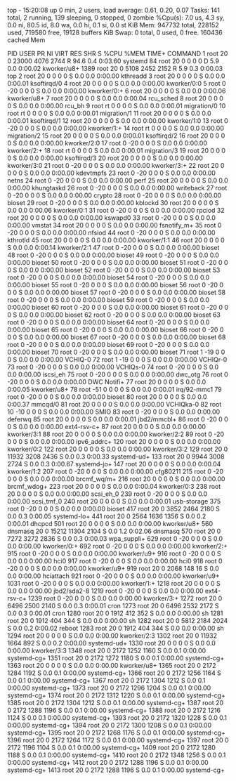 top - 15:20:08 up 0 min,  2 users,  load average: 0.61, 0.20, 0.07
Tasks: 141 total,   2 running, 139 sleeping,   0 stopped,   0 zombie
%Cpu(s):  7.0 us,  4.3 sy,  0.0 ni, 80.5 id,  8.0 wa,  0.0 hi,  0.1 si,  0.0 st
KiB Mem:    947732 total,   228152 used,   719580 free,    19128 buffers
KiB Swap:        0 total,        0 used,        0 free.   160436 cached Mem

  PID USER      PR  NI    VIRT    RES    SHR S  %CPU %MEM     TIME+ COMMAND
    1 root      20   0   23000   4076   2744 R  94.6  0.4   0:03.60 systemd
   84 root      20   0       0      0      0 D   5.9  0.0   0:00.02 kworker/u8+
 1389 root      20   0    5108   2452   2152 R   5.9  0.3   0:00.03 top
    2 root      20   0       0      0      0 S   0.0  0.0   0:00.00 kthreadd
    3 root      20   0       0      0      0 S   0.0  0.0   0:00.01 ksoftirqd/0
    4 root      20   0       0      0      0 S   0.0  0.0   0:00.00 kworker/0:0
    5 root       0 -20       0      0      0 S   0.0  0.0   0:00.00 kworker/0:+
    6 root      20   0       0      0      0 S   0.0  0.0   0:00.06 kworker/u8+
    7 root      20   0       0      0      0 S   0.0  0.0   0:00.04 rcu_sched
    8 root      20   0       0      0      0 S   0.0  0.0   0:00.00 rcu_bh
    9 root      rt   0       0      0      0 S   0.0  0.0   0:00.01 migration/0
   10 root      rt   0       0      0      0 S   0.0  0.0   0:00.01 migration/1
   11 root      20   0       0      0      0 S   0.0  0.0   0:00.01 ksoftirqd/1
   12 root      20   0       0      0      0 S   0.0  0.0   0:00.00 kworker/1:0
   13 root       0 -20       0      0      0 S   0.0  0.0   0:00.00 kworker/1:+
   14 root      rt   0       0      0      0 S   0.0  0.0   0:00.00 migration/2
   15 root      20   0       0      0      0 S   0.0  0.0   0:00.01 ksoftirqd/2
   16 root      20   0       0      0      0 S   0.0  0.0   0:00.00 kworker/2:0
   17 root       0 -20       0      0      0 S   0.0  0.0   0:00.00 kworker/2:+
   18 root      rt   0       0      0      0 S   0.0  0.0   0:00.01 migration/3
   19 root      20   0       0      0      0 S   0.0  0.0   0:00.00 ksoftirqd/3
   20 root      20   0       0      0      0 S   0.0  0.0   0:00.00 kworker/3:0
   21 root       0 -20       0      0      0 S   0.0  0.0   0:00.00 kworker/3:+
   22 root      20   0       0      0      0 S   0.0  0.0   0:00.00 kdevtmpfs
   23 root       0 -20       0      0      0 S   0.0  0.0   0:00.00 netns
   24 root       0 -20       0      0      0 S   0.0  0.0   0:00.00 perf
   25 root      20   0       0      0      0 S   0.0  0.0   0:00.00 khungtaskd
   26 root       0 -20       0      0      0 S   0.0  0.0   0:00.00 writeback
   27 root       0 -20       0      0      0 S   0.0  0.0   0:00.00 crypto
   28 root       0 -20       0      0      0 S   0.0  0.0   0:00.00 bioset
   29 root       0 -20       0      0      0 S   0.0  0.0   0:00.00 kblockd
   30 root      20   0       0      0      0 S   0.0  0.0   0:00.06 kworker/0:1
   31 root       0 -20       0      0      0 S   0.0  0.0   0:00.00 rpciod
   32 root      20   0       0      0      0 S   0.0  0.0   0:00.00 kswapd0
   33 root       0 -20       0      0      0 S   0.0  0.0   0:00.00 vmstat
   34 root      20   0       0      0      0 S   0.0  0.0   0:00.00 fsnotify_m+
   35 root       0 -20       0      0      0 S   0.0  0.0   0:00.00 nfsiod
   44 root       0 -20       0      0      0 S   0.0  0.0   0:00.00 kthrotld
   45 root      20   0       0      0      0 S   0.0  0.0   0:00.00 kworker/1:1
   46 root      20   0       0      0      0 S   0.0  0.0   0:00.14 kworker/2:1
   47 root       0 -20       0      0      0 S   0.0  0.0   0:00.00 bioset
   48 root       0 -20       0      0      0 S   0.0  0.0   0:00.00 bioset
   49 root       0 -20       0      0      0 S   0.0  0.0   0:00.00 bioset
   50 root       0 -20       0      0      0 S   0.0  0.0   0:00.00 bioset
   51 root       0 -20       0      0      0 S   0.0  0.0   0:00.00 bioset
   52 root       0 -20       0      0      0 S   0.0  0.0   0:00.00 bioset
   53 root       0 -20       0      0      0 S   0.0  0.0   0:00.00 bioset
   54 root       0 -20       0      0      0 S   0.0  0.0   0:00.00 bioset
   55 root       0 -20       0      0      0 S   0.0  0.0   0:00.00 bioset
   56 root       0 -20       0      0      0 S   0.0  0.0   0:00.00 bioset
   57 root       0 -20       0      0      0 S   0.0  0.0   0:00.00 bioset
   58 root       0 -20       0      0      0 S   0.0  0.0   0:00.00 bioset
   59 root       0 -20       0      0      0 S   0.0  0.0   0:00.00 bioset
   60 root       0 -20       0      0      0 S   0.0  0.0   0:00.00 bioset
   61 root       0 -20       0      0      0 S   0.0  0.0   0:00.00 bioset
   62 root       0 -20       0      0      0 S   0.0  0.0   0:00.00 bioset
   63 root       0 -20       0      0      0 S   0.0  0.0   0:00.00 bioset
   64 root       0 -20       0      0      0 S   0.0  0.0   0:00.00 bioset
   65 root       0 -20       0      0      0 S   0.0  0.0   0:00.00 bioset
   66 root       0 -20       0      0      0 S   0.0  0.0   0:00.00 bioset
   67 root       0 -20       0      0      0 S   0.0  0.0   0:00.00 bioset
   68 root       0 -20       0      0      0 S   0.0  0.0   0:00.00 bioset
   69 root       0 -20       0      0      0 S   0.0  0.0   0:00.00 bioset
   70 root       0 -20       0      0      0 S   0.0  0.0   0:00.00 bioset
   71 root       1 -19       0      0      0 S   0.0  0.0   0:00.00 VCHIQ-0
   72 root       1 -19       0      0      0 S   0.0  0.0   0:00.00 VCHIQr-0
   73 root       0 -20       0      0      0 S   0.0  0.0   0:00.00 VCHIQs-0
   74 root       0 -20       0      0      0 S   0.0  0.0   0:00.00 iscsi_eh
   75 root       0 -20       0      0      0 S   0.0  0.0   0:00.00 dwc_otg
   76 root       0 -20       0      0      0 S   0.0  0.0   0:00.00 DWC Notifi+
   77 root      20   0       0      0      0 S   0.0  0.0   0:00.05 kworker/u8+
   78 root     -51   0       0      0      0 S   0.0  0.0   0:00.01 irq/92-mmc1
   79 root       0 -20       0      0      0 S   0.0  0.0   0:00.00 bioset
   80 root      20   0       0      0      0 S   0.0  0.0   0:00.37 mmcqd/0
   81 root      20   0       0      0      0 S   0.0  0.0   0:00.00 VCHIQka-0
   82 root      10 -10       0      0      0 S   0.0  0.0   0:00.00 SMIO
   83 root       0 -20       0      0      0 S   0.0  0.0   0:00.00 deferwq
   85 root      20   0       0      0      0 S   0.0  0.0   0:00.01 jbd2/mmcbl+
   86 root       0 -20       0      0      0 S   0.0  0.0   0:00.00 ext4-rsv-c+
   87 root      20   0       0      0      0 S   0.0  0.0   0:00.00 kworker/3:1
   88 root      20   0       0      0      0 S   0.0  0.0   0:00.00 kworker/2:2
   89 root       0 -20       0      0      0 S   0.0  0.0   0:00.00 ipv6_addrc+
  120 root      20   0       0      0      0 S   0.0  0.0   0:00.00 kworker/0:2
  122 root      20   0       0      0      0 S   0.0  0.0   0:00.00 kworker/3:2
  129 root      20   0   11932   3208   2436 S   0.0  0.3   0:00.33 systemd-ud+
  133 root      20   0    9944   3008   2724 S   0.0  0.3   0:00.67 systemd-jo+
  147 root      20   0       0      0      0 S   0.0  0.0   0:00.04 kworker/1:2
  207 root       0 -20       0      0      0 S   0.0  0.0   0:00.00 cfg80211
  215 root       0 -20       0      0      0 S   0.0  0.0   0:00.00 brcmf_wq/m+
  216 root      20   0       0      0      0 S   0.0  0.0   0:00.00 brcmf_wdog+
  223 root      20   0       0      0      0 S   0.0  0.0   0:00.04 kworker/0:3
  238 root      20   0       0      0      0 S   0.0  0.0   0:00.00 scsi_eh_0
  239 root       0 -20       0      0      0 S   0.0  0.0   0:00.00 scsi_tmf_0
  240 root      20   0       0      0      0 S   0.0  0.0   0:00.01 usb-storage
  375 root       0 -20       0      0      0 S   0.0  0.0   0:00.00 bioset
  417 root      20   0    3852   2464   2180 S   0.0  0.3   0:00.05 systemd-lo+
  441 root      20   0    2564   1636   1356 S   0.0  0.2   0:00.01 dhcpcd
  501 root      20   0       0      0      0 S   0.0  0.0   0:00.00 kworker/u8+
  560 dnsmasq   20   0   15212  11304   2104 S   0.0  1.2   0:02.06 dnsmasq
  570 root      20   0    7272   3272   2836 S   0.0  0.3   0:00.03 wpa_suppli+
  629 root       0 -20       0      0      0 S   0.0  0.0   0:00.00 kworker/0:+
  692 root       0 -20       0      0      0 S   0.0  0.0   0:00.00 kworker/2:+
  915 root       0 -20       0      0      0 S   0.0  0.0   0:00.00 kworker/u9+
  916 root       0 -20       0      0      0 S   0.0  0.0   0:00.00 hci0
  917 root       0 -20       0      0      0 S   0.0  0.0   0:00.00 hci0
  918 root       0 -20       0      0      0 S   0.0  0.0   0:00.00 kworker/u9+
  919 root      20   0    2068    148     16 S   0.0  0.0   0:00.00 hciattach
  921 root       0 -20       0      0      0 S   0.0  0.0   0:00.00 kworker/u9+
 1031 root       0 -20       0      0      0 S   0.0  0.0   0:00.00 kworker/1:+
 1218 root      20   0       0      0      0 S   0.0  0.0   0:00.00 jbd2/sda2-8
 1219 root       0 -20       0      0      0 S   0.0  0.0   0:00.00 ext4-rsv-c+
 1239 root       0 -20       0      0      0 S   0.0  0.0   0:00.00 kworker/3:+
 1272 root      20   0    6496   2500   2140 S   0.0  0.3   0:00.01 cron
 1273 root      20   0    6496   2532   2172 S   0.0  0.3   0:00.01 cron
 1280 root      20   0    1912    412    352 S   0.0  0.0   0:00.00 sh
 1281 root      20   0    1912    404    344 S   0.0  0.0   0:00.00 sh
 1282 root      20   0    5812   2184   2024 S   0.0  0.2   0:00.02 reboot
 1283 root      20   0    1912    404    344 S   0.0  0.0   0:00.00 sh
 1294 root      20   0       0      0      0 S   0.0  0.0   0:00.00 kworker/2:3
 1302 root      20   0   11932   1664    892 S   0.0  0.2   0:00.00 systemd-ud+
 1330 root      20   0       0      0      0 S   0.0  0.0   0:00.00 kworker/3:3
 1348 root      20   0    2172   1252   1160 S   0.0  0.1   0:00.00 systemd-cg+
 1351 root      20   0    2172   1272   1180 S   0.0  0.1   0:00.00 systemd-cg+
 1363 root      20   0       0      0      0 S   0.0  0.0   0:00.00 kworker/u8+
 1365 root      20   0    2172   1284   1192 S   0.0  0.1   0:00.00 systemd-cg+
 1366 root      20   0    2172   1256   1164 S   0.0  0.1   0:00.00 systemd-cg+
 1367 root      20   0    2172   1304   1212 S   0.0  0.1   0:00.00 systemd-cg+
 1373 root      20   0    2172   1296   1204 S   0.0  0.1   0:00.00 systemd-cg+
 1374 root      20   0    2172   1312   1220 S   0.0  0.1   0:00.00 systemd-cg+
 1385 root      20   0    2172   1304   1212 S   0.0  0.1   0:00.00 systemd-cg+
 1387 root      20   0    2172   1288   1196 S   0.0  0.1   0:00.00 systemd-cg+
 1388 root      20   0    2172   1216   1124 S   0.0  0.1   0:00.00 systemd-cg+
 1393 root      20   0    2172   1320   1228 S   0.0  0.1   0:00.00 systemd-cg+
 1394 root      20   0    2172   1300   1208 S   0.0  0.1   0:00.00 systemd-cg+
 1395 root      20   0    2172   1268   1176 S   0.0  0.1   0:00.00 systemd-cg+
 1396 root      20   0    2172   1264   1172 S   0.0  0.1   0:00.00 systemd-cg+
 1397 root      20   0    2172   1196   1104 S   0.0  0.1   0:00.00 systemd-cg+
 1409 root      20   0    2172   1280   1188 S   0.0  0.1   0:00.00 systemd-cg+
 1410 root      20   0    2172   1348   1256 S   0.0  0.1   0:00.00 systemd-cg+
 1412 root      20   0    2172   1288   1196 S   0.0  0.1   0:00.00 systemd-cg+
 1413 root      20   0    2172   1288   1196 S   0.0  0.1   0:00.00 systemd-cg+
